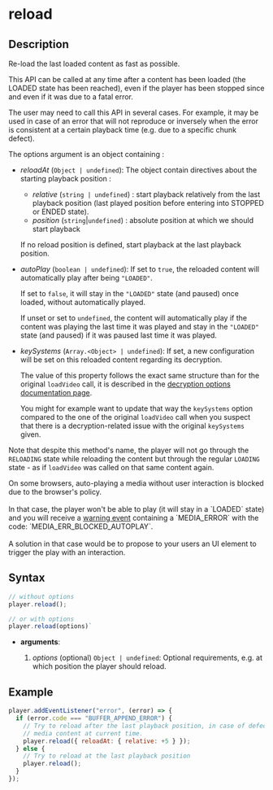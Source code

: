 # reload

## Description

Re-load the last loaded content as fast as possible.

This API can be called at any time after a content has been loaded (the LOADED state has
been reached), even if the player has been stopped since and even if it was due to a fatal
error.

The user may need to call this API in several cases. For example, it may be used in case
of an error that will not reproduce or inversely when the error is consistent at a certain
playback time (e.g. due to a specific chunk defect).

The options argument is an object containing :

- _reloadAt_ (`Object | undefined`): The object contain directives about the starting
  playback position :

  - _relative_ (`string | undefined`) : start playback relatively from the last playback
    position (last played position before entering into STOPPED or ENDED state).
  - _position_ (`string`|`undefined`) : absolute position at which we should start
    playback

  If no reload position is defined, start playback at the last playback position.

- _autoPlay_ (`boolean | undefined`): If set to `true`, the reloaded content will
  automatically play after being `"LOADED"`.

  If set to `false`, it will stay in the `"LOADED"` state (and paused) once loaded,
  without automatically played.

  If unset or set to `undefined`, the content will automatically play if the content was
  playing the last time it was played and stay in the `"LOADED"` state (and paused) if it
  was paused last time it was played.

- _keySystems_ (`Array.<Object> | undefined`): If set, a new configuration will be set on
  this reloaded content regarding its decryption.

  The value of this property follows the exact same structure than for the original
  `loadVideo` call, it is described in the
  [decryption options documentation page](../Decryption_Options.md).

  You might for example want to update that way the `keySystems` option compared to the
  one of the original `loadVideo` call when you suspect that there is a decryption-related
  issue with the original `keySystems` given.

Note that despite this method's name, the player will not go through the `RELOADING` state
while reloading the content but through the regular `LOADING` state - as if `loadVideo`
was called on that same content again.

<div class="note">
On some browsers, auto-playing a media without user interaction is blocked
due to the browser's policy.
<br>
<br>
In that case, the player won't be able to play (it will stay in a `LOADED`
state) and you will receive a <a href="../Player_Errors.md">warning event</a>
containing a `MEDIA_ERROR` with the code: `MEDIA_ERR_BLOCKED_AUTOPLAY`.
<br>
<br>
A solution in that case would be to propose to your users an UI element to
trigger the play with an interaction.
</div>

## Syntax

```js
// without options
player.reload();

// or with options
player.reload(options)`
```

- **arguments**:

  1. _options_ (optional) `Object | undefined`: Optional requirements, e.g. at which
     position the player should reload.

## Example

```js
player.addEventListener("error", (error) => {
  if (error.code === "BUFFER_APPEND_ERROR") {
    // Try to reload after the last playback position, in case of defectuous
    // media content at current time.
    player.reload({ reloadAt: { relative: +5 } });
  } else {
    // Try to reload at the last playback position
    player.reload();
  }
});
```
